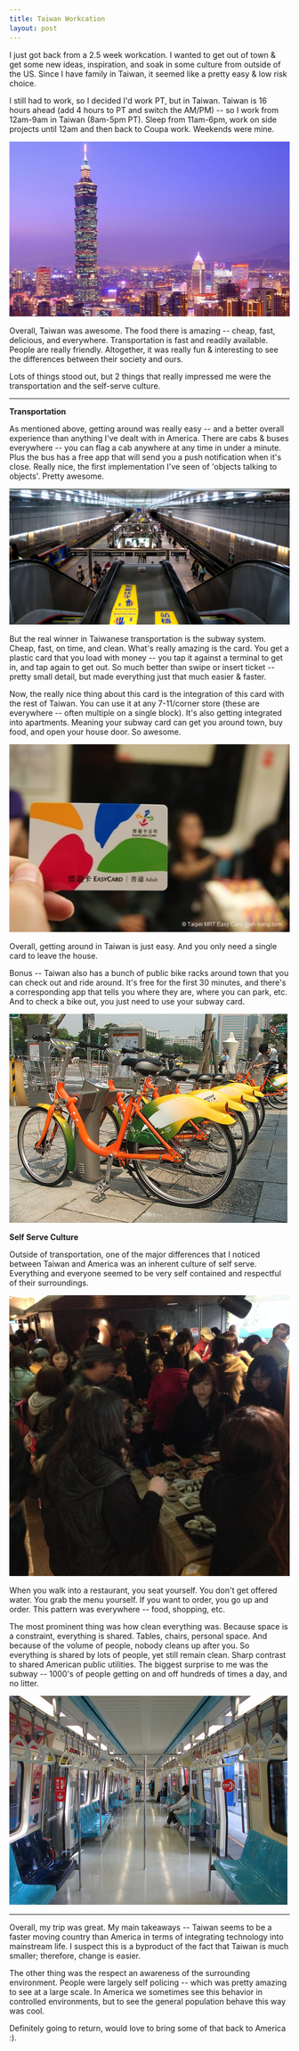 ```yaml
---
title: Taiwan Workcation
layout: post
---
```


I just got back from a 2.5 week workcation. I wanted to get out of town & get some new ideas, inspiration, and soak in some culture from outside of the US. Since I have family in Taiwan, it seemed like a pretty easy & low risk choice.

I still had to work, so I decided I'd work PT, but in Taiwan. Taiwan is 16 hours ahead (add 4 hours to PT and switch the AM/PM) -- so I work from 12am-9am in Taiwan (8am-5pm PT). Sleep from 11am-6pm, work on side projects until 12am and then back to Coupa work. Weekends were mine.

![taiwan](/images/taiwan.jpg)

Overall, Taiwan was awesome. The food there is amazing -- cheap, fast, delicious, and everywhere. Transportation is fast and readily available. People are really friendly. Altogether, it was really fun & interesting to see the differences between their society and ours. 

Lots of things stood out, but 2 things that really impressed me were the transportation and the self-serve culture.

<hr>

**Transportation**

As mentioned above, getting around was really easy -- and a better overall experience than anything I've dealt with in America. There are cabs & buses everywhere -- you can flag a cab anywhere at any time in under a minute. Plus the bus has a free app that will send you a push notification when it's close. Really nice, the first implementation I've seen of 'objects talking to objects'. Pretty awesome. 

![mrt](/images/taiwan-mrt.jpg)

But the real winner in Taiwanese transportation is the subway system. Cheap, fast, on time, and clean. What's really amazing is the card. You get a plastic card that you load with money -- you tap it against a terminal to get in, and tap again to get out. So much better than swipe or insert ticket -- pretty small detail, but made everything just that much easier & faster.

Now, the really nice thing about this card is the integration of this card with the rest of Taiwan. You can use it at any 7-11/corner store (these are everywhere -- often multiple on a single block). It's also getting integrated into apartments. Meaning your subway card can get you around town, buy food, and open your house door. So awesome.

![mrtcard](/images/taipei-mrt-easy-card.JPG)

Overall, getting around in Taiwan is just easy. And you only need a single card to leave the house.

Bonus -- Taiwan also has a bunch of public bike racks around town that you can check out and ride around. It's free for the first 30 minutes, and there's a corresponding app that tells you where they are, where you can park, etc. And to check a bike out, you just need to use your subway card.

![taiwanbike](/images/taiwan-bike.jpg)

**Self Serve Culture**

Outside of transportation, one of the major differences that I noticed between Taiwan and America was an inherent culture of self serve. Everything and everyone seemed to be very self contained and respectful of their surroundings. 

![fishmarket](/images/taipei-fish-market.jpg)

When you walk into a restaurant, you seat yourself. You don't get offered water. You grab the menu yourself. If you want to order, you go up and order. This pattern was everywhere -- food, shopping, etc. 

The most prominent thing was how clean everything was. Because space is a constraint, everything is shared. Tables, chairs, personal space. And because of the volume of people, nobody cleans up after you. So everything is shared by lots of people, yet still remain clean. Sharp contrast to shared American public utilities. The biggest surprise to me was the subway -- 1000's of people getting on and off hundreds of times a day, and no litter. 

![clean-mrt](/images/taiwan-clean-mrt.jpg)

<hr>

Overall, my trip was great. My main takeaways -- Taiwan seems to be a faster moving country than America in terms of integrating technology into mainstream life. I suspect this is a byproduct of the fact that Taiwan is much smaller; therefore, change is easier. 

The other thing was the respect an awareness of the surrounding environment. People were largely self policing -- which was pretty amazing to see at a large scale. In America we sometimes see this behavior in controlled environments, but to see the general population behave this way was cool. 

Definitely going to return, would love to bring some of that back to America :).
